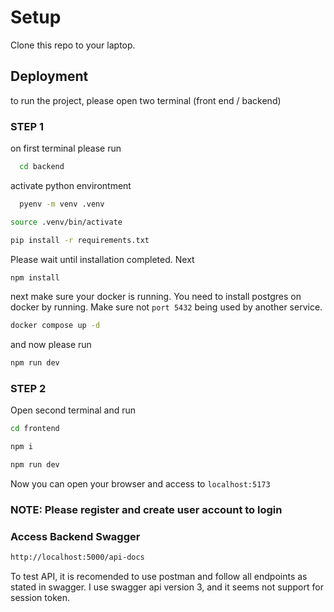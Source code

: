 
# Setup

Clone this repo to your laptop.



## Deployment

to run the project, please open two terminal (front end / backend)

### STEP 1

on first terminal please run
```bash
  cd backend
```
activate python environtment
```bash
  pyenv -m venv .venv
```
```bash
source .venv/bin/activate
```
```bash
pip install -r requirements.txt
```
Please wait until installation completed. Next
```bash
npm install
```
next make sure your docker is running. You need to install postgres on docker by running. Make sure not `port 5432` being used by another service.
```bash
docker compose up -d
```
and now please run
```bash
npm run dev
```
### STEP 2
Open second terminal and run
```bash
cd frontend
```
```bash
npm i
```
```bash
npm run dev
```

Now you can open your browser and access to `localhost:5173`

### NOTE: Please register and create user account to login

### Access Backend Swagger
```bash
http://localhost:5000/api-docs
```
To test API, it is recomended to use postman and follow all endpoints as stated in swagger.
I use swagger api version 3, and it seems not support for session token.